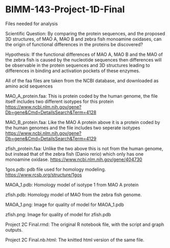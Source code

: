 # BIMM-143-Project-1D-Final

Files needed for analysis

Scientific Question: By comparing the protein sequences, and the proposed 3D structures, of MAO A, MAO B and zebra fish monoamine oxidases, can the origin of functional differences in the proteins be discovered?

Hypothesis: If the functional differences of MAO A, MAO B and the MAO of the zebra fish is caused by the nucleotide sequences then differences will be observable in the protein sequences and 3D structures leading to differences in binding and activation pockets of these enzymes.

All of the faa files are taken from the NCBI database, and downloaded as amino acid sequences

MAO_A_protein.faa: This is protein coded by the human genome, the file itself includes two different isotypes for this protein
https://www.ncbi.nlm.nih.gov/gene?Db=gene&Cmd=DetailsSearch&Term=4128

MAO_B_protein.faa: Like the MAO A protein above it is a protein coded by the human genomes and the file includes two seperate isotypes
https://www.ncbi.nlm.nih.gov/gene?Db=gene&Cmd=DetailsSearch&Term=4129

zfish_protein.faa: Unlike the two above this is not from the human genome, but instead that of the zebra fish (Danio rerio) which only has one monoamine oxidase.
https://www.ncbi.nlm.nih.gov/gene/404730

1gos.pdb: pdb file used for homology modeling.
https://www.rcsb.org/structure/1gos

MAOA_1.pdb: Homology model of isotype 1 from MAO A protein

zfish.pdb:  Homology model of MAO from the zebra fish genome.

MAOA_1.png: Image for quality of model for MAOA_1.pdb

zfish.png:  Image for quality of model for zfish.pdb

Project 2C Final.rmd: The original R notebook file, with the script and graph outputs.

Project 2C Final.nb.html: The knitted html version of the same file.
